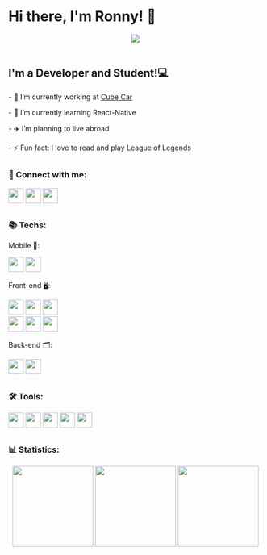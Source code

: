 <h1>Hi there, I'm Ronny! 👋</h1>

<div align="center">
  <a href="https://github.com/ronnylrsd" target="_blank">
  <img src="https://media.giphy.com/media/hVm2JYyoGy7MGqX4H8/giphy.gif"/>
    </a>
  </div>

<div>
  <br />
  <h2>I'm a Developer and Student!💻</h2>
  <p>- 🔭 I’m currently working at <a href="https://cubecar.io/">Cube Car</a></p>
  <p>- 🌱 I’m currently learning React-Native</p>
  <p>- ✈️ I’m planning to live abroad</p>
  <p>- ⚡ Fun fact: I love to read and play League of Legends</p>
</div>

##

<div style="display: inline_block">
  <p>
    <strong><h3>📱 Connect with me:</h3></strong>
  </p>
  <a href="mailto: ronnylrsd@gmail.com" target="_blank">
    <img
      height="30"
      src="https://img.shields.io/badge/Gmail-D14836?style=for-the-badge&logo=gmail&logoColor=white"
  /></a>
  <a href="https://www.linkedin.com/in/ronny-lima-ribeiro-da-silva/" target="_blank">
    <img
      height="30"
      src="https://img.shields.io/badge/LinkedIn-0077B5?style=for-the-badge&logo=linkedin&logoColor=white"
  /></a>
  <a href="https://twitter.com/ronnylrsd" target="_blank">
    <img
      height="30"
      src="https://img.shields.io/badge/Twitter-1DA1F2?style=for-the-badge&logo=twitter&logoColor=white"
  /></a>
</div>

##

<div style="display: inline_block">
  <p>
    <strong><h3>📚 Techs:</h3></strong>
  </p>
   <p>
    Mobile 📱:
  </p>
  <img
    height="30rem"
    src="https://img.shields.io/badge/Kotlin-0095D5?&style=for-the-badge&logo=kotlin&logoColor=white"
    target="_blank"
  />
  <img
    height="30rem"
    src="https://img.shields.io/badge/react_native-%2320232a.svg?style=for-the-badge&logo=react&logoColor=%2361DAFB"
    target="_blank"
  />
  <p>
    Front-end 🖥️:
  </p>
  <img
    height="30em"
    src="https://img.shields.io/badge/HTML5-E34F26?style=for-the-badge&logo=html5&logoColor=white"
    target="_blank"
  />
  <img
    height="30em"
    src="https://img.shields.io/badge/CSS3-1572B6?style=for-the-badge&logo=css3&logoColor=white"
    target="_blank"
  />
  <img 
    height="30rem"
    src="https://img.shields.io/badge/JavaScript-323330?style=for-the-badge&logo=javascript&logoColor=F7DF1E"
    target="_blank"
  />
  <br/>
  <img
    height="30em"
    src="https://img.shields.io/badge/TypeScript-007ACC?style=for-the-badge&logo=typescript&logoColor=white"
    target="_blank"
  />
  <img
    height="30em"
    src="https://img.shields.io/badge/-ReactJs-61DAFB?logo=react&logoColor=white&style=for-the-badge"
    target="_blank"
  />
    <img
    height="30em"
    src="https://img.shields.io/badge/tailwindcss-%2338B2AC.svg?style=for-the-badge&logo=tailwind-css&logoColor=white"
    target="_blank"
  />
  <p>
    Back-end 🗂️:
  </p>
  <img
    height="30em"
    src="https://img.shields.io/badge/Java-ED8B00?style=for-the-badge&logo=java&logoColor=white"
    target="_blank"
  />
  <img
    height="30rem"
    src="https://img.shields.io/badge/Python-FFD43B?style=for-the-badge&logo=python&logoColor=darkgreen"
    target="_blank"
  />
  </div>

##

<div style="display: inline_block">
  <p>
    <strong><h3>🛠️ Tools:</h3></strong>
  </p>
  <img
    height="30em"
    src="https://img.shields.io/badge/Amazon_AWS-232F3E?style=for-the-badge&logo=amazon-aws&logoColor=white"
    target="_blank"
  />
  <img
    height="30em"
    src="https://img.shields.io/badge/Visual_Studio_Code-0078D4?style=for-the-badge&logo=visual%20studio%20code&logoColor=white"
    target="_blank"
  />
  <img
    height="30em"
    src="https://img.shields.io/badge/Windows-0078D6?style=for-the-badge&logo=windows&logoColor=white"
    target="_blank"
  />
  <img
    height="30em"
    src="https://img.shields.io/badge/Ubuntu-E95420?style=for-the-badge&logo=ubuntu&logoColor=white"
    target="_blank"
  />
  <img
    height="30em"
    src="https://img.shields.io/badge/Android-3DDC84?style=for-the-badge&logo=android&logoColor=white"
    target="_blank"
  />
</div>
  
##

<div>
  <p>
    <strong><h3>📊 Statistics:</h3></strong>
  </p>
  <div align="center"> 
    <img
      height="160em"
      src="https://github-readme-stats.vercel.app/api?username=ronnylrsd&show_icons=true&theme=dark"
      target="_blank"
      />
    <img
      height="160em"
      style="padding-bottom:2rem"
      src="https://streak-stats.demolab.com/?user=ronnylrsd&theme=dark"
      target="_blank"
      />
    <img
      height="160em"
      src="https://github-readme-stats.vercel.app/api/top-langs/?username=ronnylrsd&layout=compact&theme=dark"
      target="_blank"
      />
  </div>
</div>

##
